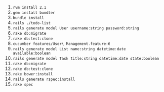1. `rvm install 2.1`
2. `gem install bundler`
3. `bundle install`
4. `rails ./todo-list`
5. `rails generate model User username:string password:string`
6. `rake db:migrate`
7. `rake db:test:clone`
8. `cucumber features/User\ Management.feature:6`
9. `rails generate model List name:string datetime:date available:boolean`
10. `rails generate model Task title:string datetime:date state:boolean`
11. `rake db:migrate`
12. `rake db:test:clone`
13. `rake bower:install`
14. `rails generate rspec:install`
15. `rake spec`